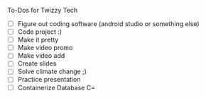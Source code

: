 To-Dos for Twizzy Tech

- [ ] Figure out coding software (android studio or something else)
- [ ] Code project :)
- [ ] Make it pretty
- [ ] Make video promo
- [ ] Make video add
- [ ] Create slides
- [ ] Solve climate change ;)
- [ ] Practice presentation
- [ ] Containerize Database C=
